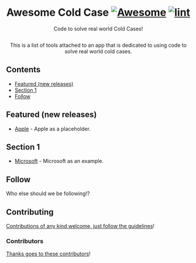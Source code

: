 <div align="center">

<!-- title -->

<!--lint ignore no-dead-urls-->

# Awesome Cold Case [![Awesome](https://awesome.re/badge.svg)](https://awesome.re) [![lint](https://github.com/mathewlewallen/awesome-cold-case/actions/workflows/lint.yaml/badge.svg)](https://github.com/mathewlewallen/awesome_cold_case/actions/workflows/lint.yaml)

<!-- subtitle -->

Code to solve real world Cold Cases!

<!-- image -->

<a href="" target="_blank" rel="noopener noreferrer">
  <img src="" />
</a>

<!-- description -->

This is a list of tools attached to an app that is dedicated to using code to solve real world cold cases.

</div>

<!-- TOC -->

## Contents

- [Featured (new releases)](#featured-new-releases)
- [Section 1](#section-1)
- [Follow](#follow)

<!-- CONTENT -->

## Featured (new releases)

- [Apple](https://apple.com) - Apple as a placeholder.

## Section 1

- [Microsoft](https://www.microsoft.com/) - Microsoft as an example.

<!-- END CONTENT -->

## Follow

<!-- list people worth following on social sites (Twitter, LinkedIn, GitHub, YouTube etc.) -->

Who else should we be following!?

## Contributing

[Contributions of any kind welcome, just follow the guidelines](contributing.md)!

### Contributors

[Thanks goes to these contributors](https://github.com/YOUR_GITHUB_USER/YOUR_REPO/graphs/contributors)!
